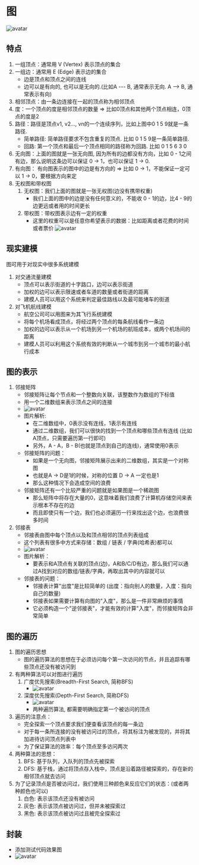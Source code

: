 # 图
![avatar](https://upload-images.jianshu.io/upload_images/1102036-7e22c0e47e42f69a?imageMogr2/auto-orient/strip|imageView2/2/w/1006/format/webp)
## 特点
1. 一组顶点：通常用 V (Vertex) 表示顶点的集合 
2. 一组边：通常用 E (Edge) 表示边的集合 
   - 边是顶点和顶点之间的连线 
   - 边可以是有向的, 也可以是无向的.(比如A --- B, 通常表示无向. A --> B, 通常表示有向)
3. 相邻顶点：由一条边连接在一起的顶点称为相邻顶点
4. 度：一个顶点的度是相邻顶点的数量 => 比如0顶点和其他两个顶点相连，0顶点的度是2
5. 路径：路径是顶点v1, v2..., vn的一个连续序列，比如上图中0 1 5 9就是一条路径.
   - 简单路径: 简单路径要求不包含重复的顶点. 比如 0 1 5 9是一条简单路径. 
   - 回路: 第一个顶点和最后一个顶点相同的路径称为回路. 比如 0 1 5 6 3 0
6. 无向图：上面的图就是一张无向图, 因为所有的边都没有方向，比如 0 - 1之间有边，那么说明这条边可以保证 0 -> 1，也可以保证 1 -> 0. 
7. 有向图： 有向图表示的图中的边是有方向的 => 比如 0 -> 1，不能保证一定可以 1 -> 0，要根据方向来定
8. 无权图和带权图 
   1. 无权图：我们上面的图就是一张无权图(边没有携带权重)
      - 我们上面的图中的边是没有任何意义的，不能收 0 - 1的边，比4 - 9的边更远或者用的时间更长
   2. 带权图：带权图表示边有一定的权重
      - 这里的权重可以是任意你希望表示的数据：比如距离或者花费的时间或者票价
![avatar](https://upload-images.jianshu.io/upload_images/1102036-6511eda63dc574f6?imageMogr2/auto-orient/strip|imageView2/2/w/980/format/webp)

## 现实建模
图可用于对现实中很多系统建模
1. 对交通流量建模
   - 顶点可以表示街道的十字路口，边可以表示街道
   - 加权的边可以表示限速或者车道的数量或者街道的距离
   - 建模人员可以用这个系统来判定最佳路线以及最可能堵车的街道
2. 对飞机航线建模
   - 航空公司可以用图来为其飞行系统建模
   - 将每个机场看成顶点，将经过两个顶点的每条航线看作一条边
   - 加权的边可以表示从一个机场到另一个机场的航班成本，或两个机场间的距离
   - 建模人员可以利用这个系统有效的判断从一个城市到另一个城市的最小航行成本

## 图的表示
1. 邻接矩阵
   - 邻接矩阵让每个节点和一个整数向关联，该整数作为数组的下标值
   - 用一个二维数组来表示顶点之间的连接
   - ![avatar](https://upload-images.jianshu.io/upload_images/1102036-9a6cd682c1cf8d29?imageMogr2/auto-orient/strip|imageView2/2/w/1024/format/webp)
   - 图片解析:
      - 在二维数组中，0表示没有连线，1表示有连线
      - 通过二维数组，我们可以很快的找到一个顶点和哪些顶点有连线 (比如A顶点，只需要遍历第一行即可)
      - 另外，A - A，B - B(也就是顶点到自己的连线)，通常使用0表示
   - 邻接矩阵的问题：
      - 如果是一个无向图，邻接矩阵展示出来的二维数组，其实是一个对称图
      - 也就是A -> D是1的时候，对称的位置 D -> A 一定也是1
      - 那么这种情况下会造成空间的浪费
   - 邻接矩阵还有一个比较严重的问题就是如果图是一个稀疏图
      - 那么矩阵中将存在大量的0，这意味着我们浪费了计算机存储空间来表示根本不存在的边
      - 而且即使只有一个边，我们也必须遍历一行来找出这个边，也浪费很多时间
2. 邻接表
   - 邻接表由图中每个顶点以及和顶点相邻的顶点列表组成
   - 这个列表有很多中方式来存储：数组 / 链表 / 字典(哈希表)都可以
   - ![avatar](https://upload-images.jianshu.io/upload_images/1102036-be0b2812d32fe1e8?imageMogr2/auto-orient/strip|imageView2/2/w/1024/format/webp)
   - 图片解析：
      - 要表示和A顶点有关联的顶点(边)，A和B/C/D有边，那么我们可以通过A找到对应的数组/链表/字典，再取出其中的内容就可以
   - 邻接表的问题： 
      - 邻接表计算"出度"是比较简单的 (出度：指向别人的数量，入度：指向自己的数量)
      - 邻接表如果需要计算有向图的"入度"，那么是一件非常麻烦的事情
      - 它必须构造一个"逆邻接表"，才能有效的计算"入度"，而邻接矩阵会非常简单


## 图的遍历
1. 图的遍历思想
   - 图的遍历算法的思想在于必须访问每个第一次访问的节点，并且追踪有哪些顶点还没有被访问到
2. 有两种算法可以对图进行遍历
   1. 广度优先搜索(Breadth-First Search, 简称BFS)
      - ![avatar](https://upload-images.jianshu.io/upload_images/1102036-97199fd04e5c6515?imageMogr2/auto-orient/strip|imageView2/2/w/1024/format/webp)
   2. 深度优先搜索(Depth-First Search, 简称DFS)
      - ![avatar](https://upload-images.jianshu.io/upload_images/1102036-1c873ab8dad0805e?imageMogr2/auto-orient/strip|imageView2/2/w/1024/format/webp)
      - 两种遍历算法, 都需要明确指定第一个被访问的顶点
3. 遍历的注意点：
   - 完全探索一个顶点要求我们便查看该顶点的每一条边
   - 对于每一条所连接的没有被访问过的顶点，将其标注为被发现的，并将其加进待访问顶点列表中
   - 为了保证算法的效率：每个顶点至多访问两次
4. 两种算法的思想：
   1. BFS: 基于队列，入队列的顶点先被探索
   2. DFS: 基于栈，通过将顶点存入栈中，顶点是沿着路径被探索的，存在新的相邻顶点就去访问
5. 为了记录顶点是否被访问过，我们使用三种颜色来反应它们的状态：(或者两种颜色也可以)
   1. 白色: 表示该顶点还没有被访问
   2. 灰色: 表示该顶点被访问过，但并未被探索过
   3. 黑色: 表示该顶点被访问过且被完全探索过

## 封装
- 添加测试代码效果图
- ![avatar](https://upload-images.jianshu.io/upload_images/1102036-38c900671fd33dc7?imageMogr2/auto-orient/strip|imageView2/2/w/1024/format/webp)
